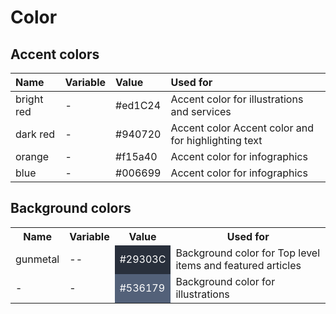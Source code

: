 # Color

## Accent colors

Name          | Variable              | Value          | Used for                                    | 
:------------ | :---------------------|:---------------|:--------------------------------------------|
bright red    | -                     | #ed1C24        | Accent color for illustrations and services
dark red      | -                     | #940720        | Accent color Accent color and for highlighting text
orange        | -                     | #f15a40        | Accent color for infographics
blue          | -                     | #006699        | Accent color for infographics


## Background colors

<table>
	<tr>
		<th>
			Name
		</th>
		<th>
			Variable
		</th>	
		<th>
			Value
		</th>
		<th>
			Used for
		</th>
	</tr>
	<tr>
		<td>
			gunmetal 
		</td>
		<td>
			--
		</td>
		<td style="background-color: #29303C; color: #ffffff">
			#29303C
		</td>
		<td>
			Background color for Top level items and featured articles
		</td>
	</tr>	
	<tr>
		<td>
			-
		</td>
		<td>
			-
		</td>
		<td style="background-color: #536179; color: #ffffff">
			#536179
		</td>
		<td>
			Background color for illustrations
		</td>
